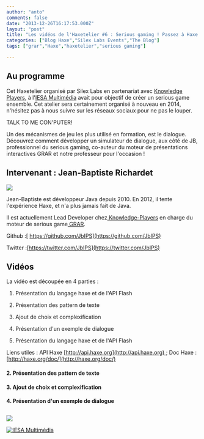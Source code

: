 ```yaml
---
author: "anto"
comments: false
date: "2013-12-26T16:17:53.000Z"
layout: "post"
title: "Les vidéos de l'Haxetelier #6 : Serious gaming ! Passez à Haxe pour programmer des jeux !"
categories: ["Blog Haxe","Silex Labs Events","The Blog"]
tags: ["grar","Haxe","haxetelier","serious gaming"]

---
```

## Au programme




Cet Haxetelier organisé par Silex Labs en partenariat avec [Knowledge Players](http://www.knowledge-players.com/), à l'[IESA Multimédia](http://www.iesamultimedia.fr/) avait pour objectif de créer un serious game ensemble. Cet atelier sera certainement organisé à nouveau en 2014, n'hésitez pas à nous suivre sur les réseaux sociaux pour ne pas le louper.




TALK TO ME CON'PUTER!




Un des mécanismes de jeu les plus utilisé en formation, est le dialogue. Découvrez comment développer un simulateur de dialogue, aux côté de JB, professionnel du serious gaming, co-auteur du moteur de présentations interactives GRAR et notre professeur pour l'occasion !





## Intervenant : Jean-Baptiste Richardet




![](https://www.silexlabs.org/wp-content/uploads/2013/11/JB-R.png)




Jean-Baptiste est développeur Java depuis 2010. En 2012, il tente l'expérience Haxe, et n'a plus jamais fait de Java.




Il est actuellement Lead Developer chez[ Knowledge-Players](http://www.knowledge-players.com/) en charge du moteur de serious game[ GRAR](https://github.com/Knowledge-Players/grar).




Github :[ https://github.com/JbIPS](https://github.com/JbIPS)




Twitter :[https://twitter.com/JbIPS](https://twitter.com/JbIPS)





## Vidéos


La vidéo est découpée en 4 parties :




  1. Présentation du langage haxe et de l'API Flash


  2. Présentation des pattern de texte


  3. Ajout de choix et complexification


  4. Présentation d'un exemple de dialogue


1. Présentation du langage haxe et de l'API Flash


Liens utiles : API Haxe [http://api.haxe.org](http://api.haxe.org) ; Doc Haxe : [http://haxe.org/doc/](http://haxe.org/doc/)





#### 2. Présentation des pattern de texte





#### 3. Ajout de choix et complexification





#### 4. Présentation d'un exemple de dialogue





##




[![](https://www.silexlabs.org/wp-content/uploads/2013/11/Logo-Noir-300dpi.png)](http://www.knowledge-players.com/)




[![IESA Multimédia](https://www.silexlabs.org/wp-content/uploads/2013/05/iesa1-logo.jpg)](http://www.iesamultimedia.fr/)


